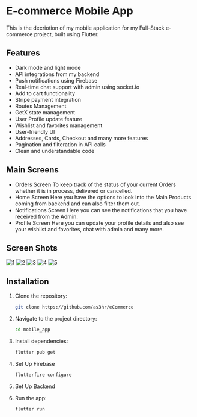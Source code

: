 # E-commerce Mobile App

This is the decriotion of my mobile application for my Full-Stack e-commerce project, built using Flutter.

## Features
- Dark mode and light mode
- API integrations from my backend
- Push notifications using Firebase
- Real-time chat support with admin using socket.io
- Add to cart functionality
- Stripe payment integration
- Routes Management
- GetX state management
- User Profile update feature
- Wishlist and favorites management
- User-friendly UI
- Addresses, Cards, Checkout and many more features
- Pagination and filteration in API calls
- Clean and understandable code

## Main Screens
- Orders Screen
  To keep track of the status of your current Orders whether it is in process, delivered or cancelled.
- Home Screen
  Here you have the options to look into the Main Products coming from backend and can also filter them out.
- Notifications Screen
  Here you can see the notifications that you have received from the Admin.
- Profile Screen
  Here you can update your profile details and also see your wishlist and favorites, chat with admin and many more.

## Screen Shots
![1](https://github.com/user-attachments/assets/667269fb-109d-4521-a510-daa74d0c7ab7)
![2](https://github.com/user-attachments/assets/63fbadb1-abdc-4607-9be2-e8bcb5b83b88)
![3](https://github.com/user-attachments/assets/5e4cc2ac-d014-4c14-a737-8ae467d011cc)
![4](https://github.com/user-attachments/assets/aa36fc27-a3ca-4bc7-9cea-2620b6c7bf75)
![5](https://github.com/user-attachments/assets/5df3099f-8bfa-4da5-a07e-2eef14693f00)

## Installation
1. Clone the repository:
   ```bash
   git clone https://github.com/as3hr/eCommerce
2. Navigate to the project directory:
   ```bash
   cd mobile_app
3. Install dependencies:
   ```bash
   flutter pub get
4. Set Up Firebase
   ```bash
   flutterfire configure
5. Set Up
   [Backend](https://github.com/as3hr/eCommerce/tree/main/backend)
     
6. Run the app:
   ```bash
   flutter run
